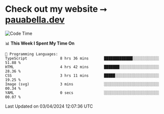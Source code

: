 # Check out my website ⭢ [pauabella.dev](https://pauabella.dev)

<!--START_SECTION:waka-->
![Code Time](http://img.shields.io/badge/Code%20Time-3%2C169%20hrs%206%20mins-blue)

📊 **This Week I Spent My Time On** 

```text
💬 Programming Languages: 
TypeScript               8 hrs 36 mins       █████████████░░░░░░░░░░░░   51.88 % 
HTML                     4 hrs 42 mins       ███████░░░░░░░░░░░░░░░░░░   28.36 % 
CSS                      3 hrs 11 mins       █████░░░░░░░░░░░░░░░░░░░░   19.25 % 
Image (svg)              3 mins              ░░░░░░░░░░░░░░░░░░░░░░░░░   00.34 % 
YAML                     0 secs              ░░░░░░░░░░░░░░░░░░░░░░░░░   00.07 % 
```


 Last Updated on 03/04/2024 12:07:36 UTC
<!--END_SECTION:waka-->
